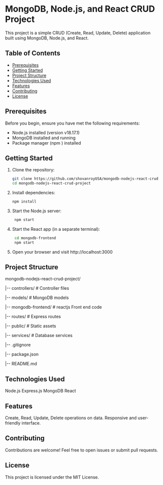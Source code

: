 # MongoDB, Node.js, and React CRUD Project

This project is a simple CRUD (Create, Read, Update, Delete) application built using MongoDB, Node.js, and React.

## Table of Contents

- [Prerequisites](#prerequisites)
- [Getting Started](#getting-started)
- [Project Structure](#project-structure)
- [Technologies Used](#technologies-used)
- [Features](#features)
- [Contributing](#contributing)
- [License](#license)

## Prerequisites

Before you begin, ensure you have met the following requirements:

- Node.js installed (version v18.17.1)
- MongoDB installed and running
- Package manager (npm ) installed

## Getting Started

1. Clone the repository:

   ```bash
   git clone https://github.com/shovanroyUSA/mongodb-nodejs-react-crud-project.git
   cd mongodb-nodejs-react-crud-project
2. Install dependencies:
    ```bash
    npm install
3. Start the Node.js server: 
   ```bash
    npm start
4. Start the React app (in a separate terminal):
   ```bash
    cd mongodb-frontend
    npm start
5. Open your browser and visit http://localhost:3000

## Project Structure
mongodb-nodejs-react-crud-project/

|-- controllers/              # Controller files

|-- models/              # MongoDB models

|-- mongodb-frontend/              # reactjs Front end code

|-- routes/              # Express routes

|-- public/              # Static assets

|-- services/              # Database services

|-- .gitignore

|-- package.json

|-- README.md

## Technologies Used
Node.js
Express.js
MongoDB
React

## Features
Create, Read, Update, Delete operations on data.
Responsive and user-friendly interface.

## Contributing
Contributions are welcome! Feel free to open issues or submit pull requests.

## License
This project is licensed under the MIT License.
